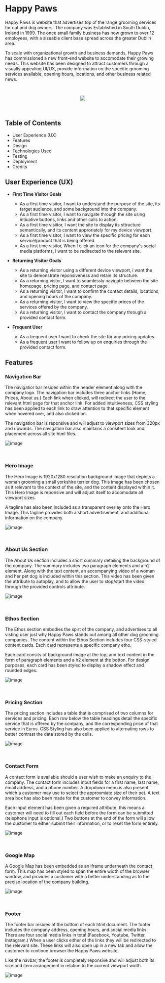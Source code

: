 # Happy Paws
Happy Paws is website that advertises top of the range grooming services for cat and dog owners. The company was Established in South Dublin, Ireland in 1999. The once small family business has now grown to over 12 employees, with a sizeable client base spread across the greater Dublin area.

To scale with organizational growth and business demands, Happy Paws has commissioned a new front-end website to accomodate their growing needs. This website has been designed to attract customers through a visually appealing UI/UX, provide information on the specific grooming services available, opening hours, locations, and other business related news.

<br>

<p align="center">
  <img width="auto" height="auto" src="https://user-images.githubusercontent.com/76518393/233813678-f74bedff-1bec-48fc-997d-a8480d01d6ea.PNG">
</p>

<br>


## Table of Contents
  * User Experience (UX)
  * Features
  * Design
  * Technologies Used
  * Testing
  * Deployment
  * Credits

## User Experience (UX)
* **First Time Visitor Goals**
  * As a first time visitor, I want to understand the purpose of the site, its target audience, and some background into the company.
  * As a first time visitor, I want to navigate through the site using intiuative buttons, links and other calls to action.
  * As a first time visiitor, I want the site to display its sttructure semantically, and its content approriately for my device viewport.
  * As a first time visitor, I want to view the specific pricing for each service/product that is being offered.
  * As a first time visitor, When I click an icon for the company's social media platforms, I want to be redirected to the relevant site.

* **Returning Visitor Goals**
  * As a returning visitor using a different device viewport, i want the site to demonstrate reponsiveness and retain its structure.
  * As a returning vistor, I want to seamlessly navigate between the site homepage, pricing page, and contact page.
  * As a returning visitor, I want to confirm the contact details, locations, and opening hours of the company.
  * As a returning visitor, I want to view the specific prices of the services offered by the company.
  * As a returning visitor, I want to contact the company through a provided contact form.

* **Frequent User**
  * As a frequent user I want to check the site for any pricing updates.
  * As a frequent user I want to follow up on enquiries through the provided contact form.
  
  
## Features

### Navigation Bar

 The navigatior bar resides within the header element along with the company logo. The navigation bar includes three anchor links (Home, Prices, About us.) Each link when clicked, will redirect the user to the relevant html page for that anchor link. For added intuitiveness, CSS styling has been applied to each link to draw attention to that specific element when hovered over, and also clicked on.

 The navigation bar is reponsive and will adjust to viewport sizes from 320px and upwards. The navigation bar also maintains a consitent look and placement across all site html files.

 ![image](https://user-images.githubusercontent.com/76518393/233822801-b377b653-3f1f-4574-a642-9b276e6dd0e2.png)
 
 <br>
 
 ### Hero Image

  The Hero Image is 1920x1280 resolution background image that depicts a woman grooming a small yorkshire terrier dog. This image has been chosen as it relevant to the context of the site, and the content displayed within it. This Hero Image is reponsive and will adjust itself to accomodate all viewport sizes. 

  A tagline has also been included as a transparent overlay onto the Hero Image. This tagline provides both a short advertisement, and additional information on the company.

![image](https://user-images.githubusercontent.com/76518393/233822966-7c405f24-34fe-4b1e-957b-ba85a87deb30.png)

<br>
  
  

### About Us Section

  The About Us section includes a short summary detailing the background of the company. The summary includes two paragraph elements and a h2 element. Along with the text content, an accompanying video of a woman and her pet dog is included within this section. This video has been given the attribute to autoplay, and to allow the user to stop/start the video through the  provided controls attribute. 

![image](https://user-images.githubusercontent.com/76518393/233823096-abfa4ecb-3455-4cef-aeae-e95a68dbe7da.png)

<br>



 ### Ethos Section

  The Ethos section embodies the spirt of the company, and advertises to all visting user just why Happy Paws stands out among all other dog grooming companies. The content within the Ethos Section includes four CSS-styled content cards. Each card represents a specific company etho. 
  
  Each card consits of background image at the top, and text content in the form of paragraph elements and a h2 element at the botton. For design purposes, each card has been styled to display a shadow effect and rounded edges. 
  
  ![image](https://user-images.githubusercontent.com/76518393/233823240-b1df1a08-0cdc-4493-adef-4b64f94d550e.png)
  
  <br>



### Pricing Section
  The pricing section includes a table that is comprised of two columns for services and pricing. Each row below the table headings detail the specific service that is offered by the company, and the corresponding price of that service in Euros. CSS Styling has also been applied to alternating rows to better contrast the data stored by the cells.
  
  ![image](https://user-images.githubusercontent.com/76518393/233823518-ad447e66-e952-4912-b55a-1d9263da969d.png)

<br>
  
### Contact Form
  A contact form is available should a user wish to make an enquiry to the company. The contact form includes input fields for a first name, last name, email address, and a phone number. A dropdown menu is also present which a customer may use to select the approxmiate size of their pet. A text area box has also been made for the customer to convey information. 
  
  Each input element has been given a required attribute, this means a customer will need to fill out each field before the form can be submitted (telephone input is optional.) Two buttons at the end of the form will allow the customer to either submit their information, or to reset the form entirely.
  
   ![image](https://user-images.githubusercontent.com/76518393/233823582-e816c1e7-dbe9-4c63-95ab-586aa08160e8.png)

<br>

 ### Google Map
  A Google Map has been embedded as an iframe underneath the contact form. This map has been styled to span the entire width of the browser window, and provides a customer with a better understanding as to the precise location of the company building.
  
  ![image](https://user-images.githubusercontent.com/76518393/233823639-8570191b-fa7e-46bb-a5b0-5dbce8f04815.png)
  
  <br>

  
 ### Footer 
  The footer bar resides at the bottom of each html document. The footer includes the company address, opening hours, and social media links. There are four social media links in total (Facebook, Youtube, Twitter, Instagram.) When a user clicks either of the links they will be redirected to the relevant site. These links will also open up in a new tab and allow the customer to continue browser the Happy Paws website.
  
  Like the navbar, the footer is completely reponsive and will adjust both its size and item arrangement in relation to the current viewport width.
  
  ![image](https://user-images.githubusercontent.com/76518393/233823653-b6401600-b7c3-4a38-aadd-dd4f603fc23e.png)


<br>
